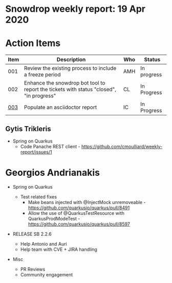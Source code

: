 # Snowdrop weekly report: 19 Apr 2020

# Action Items

| Item                                        | Description                                                                             | Who | Status      |
| ------------------------------------------- | --------------------------------------------------------------------------------------- | --- | ----------- |
| 001                                         | Review the existing process to include a freeze period                                  | AMH | In progress |
| 002                                         | Enhance the snowdrop bot tool to report the tickets with status "closed", "in progress" | CL  | In Progress |
| [003](https://github.com/snowdrop/issues/3) | Populate an asciidoctor report                                                          | IC  | In Progress |

## Gytis Trikleris

 - Spring on Quarkus
   - Code Panache REST client - <https://github.com/cmoulliard/weekly-report/issues/1>

# Georgios Andrianakis

- Spring on Quarkus
    - Test related fixes
        - Make beans injected with @InjectMock unremoveable - <https://github.com/quarkusio/quarkus/pull/8491>
        - Allow the use of @QuarkusTestResource with QuarkusProdModeTest - <https://github.com/quarkusio/quarkus/pull/8597>

- RELEASE SB 2.2.6
    - Help Antonio and Auri
    - Help team with CVE + JIRA handling
- Misc
    - PR Reviews
    - Community engagement